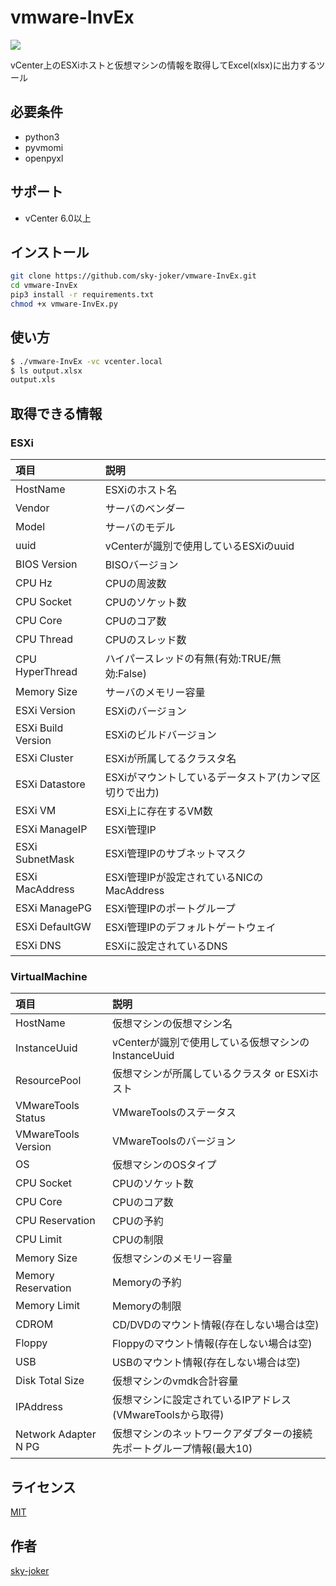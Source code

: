 # vmware-InvEx

![](https://github.com/sky-joker/vmware-get-perfcounter-info/blob/master/img/output_image.png)

vCenter上のESXiホストと仮想マシンの情報を取得してExcel(xlsx)に出力するツール

## 必要条件

* python3
* pyvmomi
* openpyxl

## サポート

* vCenter 6.0以上

## インストール

```bash
git clone https://github.com/sky-joker/vmware-InvEx.git
cd vmware-InvEx
pip3 install -r requirements.txt
chmod +x vmware-InvEx.py
```

## 使い方

```bash
$ ./vmware-InvEx -vc vcenter.local
$ ls output.xlsx
output.xls
```

## 取得できる情報

### ESXi

| 項目               | 説明                                                   |
|:-------------------|:-------------------------------------------------------|
| HostName           | ESXiのホスト名                                         |
| Vendor             | サーバのベンダー                                       |
| Model              | サーバのモデル                                         |
| uuid               | vCenterが識別で使用しているESXiのuuid                  |
| BIOS Version       | BISOバージョン                                         |
| CPU Hz             | CPUの周波数                                            |
| CPU Socket         | CPUのソケット数                                        |
| CPU Core           | CPUのコア数                                            |
| CPU Thread         | CPUのスレッド数                                        |
| CPU HyperThread    | ハイパースレッドの有無(有効:TRUE/無効:False)           |
| Memory Size        | サーバのメモリー容量                                   |
| ESXi Version       | ESXiのバージョン                                       |
| ESXi Build Version | ESXiのビルドバージョン                                 |
| ESXi Cluster       | ESXiが所属してるクラスタ名                             |
| ESXi Datastore     | ESXiがマウントしているデータストア(カンマ区切りで出力) |
| ESXi VM            | ESXi上に存在するVM数                                   |
| ESXi ManageIP      | ESXi管理IP                                             |
| ESXi SubnetMask    | ESXi管理IPのサブネットマスク                           |
| ESXi MacAddress    | ESXi管理IPが設定されているNICのMacAddress              |
| ESXi ManagePG      | ESXi管理IPのポートグループ                             |
| ESXi DefaultGW     | ESXi管理IPのデフォルトゲートウェイ                     |
| ESXi DNS           | ESXiに設定されているDNS                                |

### VirtualMachine

| 項目                 | 説明                                                                 |
|:---------------------|:---------------------------------------------------------------------|
| HostName             | 仮想マシンの仮想マシン名                                             |
| InstanceUuid         | vCenterが識別で使用している仮想マシンのInstanceUuid                  |
| ResourcePool         | 仮想マシンが所属しているクラスタ or ESXiホスト                       |
| VMwareTools Status   | VMwareToolsのステータス                                              |
| VMwareTools Version  | VMwareToolsのバージョン                                              |
| OS                   | 仮想マシンのOSタイプ                                                 |
| CPU Socket           | CPUのソケット数                                                      |
| CPU Core             | CPUのコア数                                                          |
| CPU Reservation      | CPUの予約                                                            |
| CPU Limit            | CPUの制限                                                            |
| Memory Size          | 仮想マシンのメモリー容量                                             |
| Memory Reservation   | Memoryの予約                                                         |
| Memory Limit         | Memoryの制限                                                         |
| CDROM                | CD/DVDのマウント情報(存在しない場合は空)                             |
| Floppy               | Floppyのマウント情報(存在しない場合は空)                             |
| USB                  | USBのマウント情報(存在しない場合は空)                                |
| Disk Total Size      | 仮想マシンのvmdk合計容量                                             |
| IPAddress            | 仮想マシンに設定されているIPアドレス(VMwareToolsから取得)            |
| Network Adapter N PG | 仮想マシンのネットワークアダプターの接続先ポートグループ情報(最大10) |

## ライセンス

[MIT](https://github.com/sky-joker/vmware-InvEx/blob/master/LICENSE.txt)

## 作者

[sky-joker](https://github.com/sky-joker)
